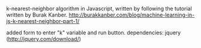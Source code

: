 k-nearest-neighbor algorithm in Javascript, written by following the tutorial written by Burak Kanber. http://burakkanber.com/blog/machine-learning-in-js-k-nearest-neighbor-part-1/

added form to enter "k" variable and run button.
dependencies:
jquery (http://jquery.com/download/)
